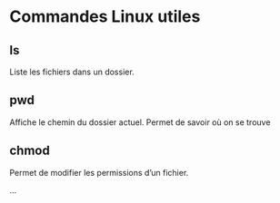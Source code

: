 # Commandes Linux utiles

## ls
Liste les fichiers dans un dossier.

## pwd 
Affiche le chemin du dossier actuel.
Permet de savoir où on se trouve 

## chmod
Permet de modifier les permissions d’un fichier.

...
